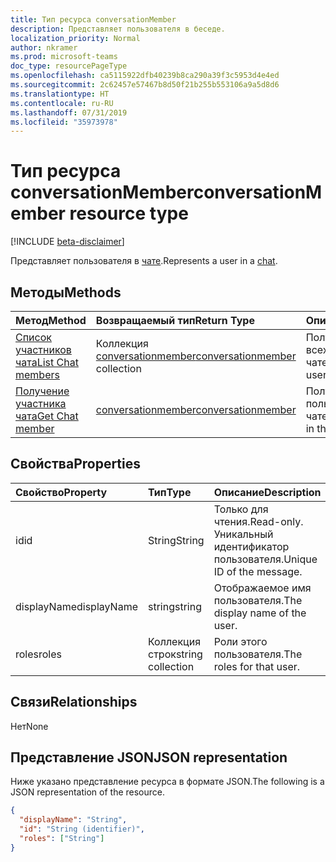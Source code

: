 ```yaml
---
title: Тип ресурса conversationMember
description: Представляет пользователя в беседе.
localization_priority: Normal
author: nkramer
ms.prod: microsoft-teams
doc_type: resourcePageType
ms.openlocfilehash: ca5115922dfb40239b8ca290a39f3c5953d4e4ed
ms.sourcegitcommit: 2c62457e57467b8d50f21b255b553106a9a5d8d6
ms.translationtype: HT
ms.contentlocale: ru-RU
ms.lasthandoff: 07/31/2019
ms.locfileid: "35973978"
---
```

# <a name="conversationmember-resource-type"></a><span data-ttu-id="56823-103">Тип ресурса conversationMember</span><span class="sxs-lookup"><span data-stu-id="56823-103">conversationMember resource type</span></span>

[!INCLUDE [beta-disclaimer](../../includes/beta-disclaimer.md)]

<span data-ttu-id="56823-104">Представляет пользователя в [чате](chat.md).</span><span class="sxs-lookup"><span data-stu-id="56823-104">Represents a user in a [chat](chat.md).</span></span>

## <a name="methods"></a><span data-ttu-id="56823-105">Методы</span><span class="sxs-lookup"><span data-stu-id="56823-105">Methods</span></span>

| <span data-ttu-id="56823-106">Метод</span><span class="sxs-lookup"><span data-stu-id="56823-106">Method</span></span>       | <span data-ttu-id="56823-107">Возвращаемый тип</span><span class="sxs-lookup"><span data-stu-id="56823-107">Return Type</span></span>  |<span data-ttu-id="56823-108">Описание</span><span class="sxs-lookup"><span data-stu-id="56823-108">Description</span></span>|
|:---------------|:--------|:----------|
|[<span data-ttu-id="56823-109">Список участников чата</span><span class="sxs-lookup"><span data-stu-id="56823-109">List Chat members</span></span>](../api/conversationmember-list.md) | <span data-ttu-id="56823-110">Коллекция [conversationmember](conversationmember.md)</span><span class="sxs-lookup"><span data-stu-id="56823-110">[conversationmember](conversationmember.md) collection</span></span> | <span data-ttu-id="56823-111">Получение списка всех пользователей в чате.</span><span class="sxs-lookup"><span data-stu-id="56823-111">Get the list of all users in the chat.</span></span>|
|[<span data-ttu-id="56823-112">Получение участника чата</span><span class="sxs-lookup"><span data-stu-id="56823-112">Get Chat member</span></span>](../api/conversationmember-get.md) | [<span data-ttu-id="56823-113">conversationmember</span><span class="sxs-lookup"><span data-stu-id="56823-113">conversationmember</span></span>](conversationmember.md) | <span data-ttu-id="56823-114">Получение одного пользователя в чате.</span><span class="sxs-lookup"><span data-stu-id="56823-114">Get a single user in the chat.</span></span>|

## <a name="properties"></a><span data-ttu-id="56823-115">Свойства</span><span class="sxs-lookup"><span data-stu-id="56823-115">Properties</span></span>

| <span data-ttu-id="56823-116">Свойство</span><span class="sxs-lookup"><span data-stu-id="56823-116">Property</span></span>     | <span data-ttu-id="56823-117">Тип</span><span class="sxs-lookup"><span data-stu-id="56823-117">Type</span></span>   |<span data-ttu-id="56823-118">Описание</span><span class="sxs-lookup"><span data-stu-id="56823-118">Description</span></span>|
|:---------------|:--------|:----------|
|<span data-ttu-id="56823-119">id</span><span class="sxs-lookup"><span data-stu-id="56823-119">id</span></span>|<span data-ttu-id="56823-120">String</span><span class="sxs-lookup"><span data-stu-id="56823-120">String</span></span>| <span data-ttu-id="56823-121">Только для чтения.</span><span class="sxs-lookup"><span data-stu-id="56823-121">Read-only.</span></span> <span data-ttu-id="56823-122">Уникальный идентификатор пользователя.</span><span class="sxs-lookup"><span data-stu-id="56823-122">Unique ID of the message.</span></span>|
|<span data-ttu-id="56823-123">displayName</span><span class="sxs-lookup"><span data-stu-id="56823-123">displayName</span></span>| <span data-ttu-id="56823-124">string</span><span class="sxs-lookup"><span data-stu-id="56823-124">string</span></span> | <span data-ttu-id="56823-125">Отображаемое имя пользователя.</span><span class="sxs-lookup"><span data-stu-id="56823-125">The display name of the user.</span></span> |
|<span data-ttu-id="56823-126">roles</span><span class="sxs-lookup"><span data-stu-id="56823-126">roles</span></span>| <span data-ttu-id="56823-127">Коллекция строк</span><span class="sxs-lookup"><span data-stu-id="56823-127">string collection</span></span> | <span data-ttu-id="56823-128">Роли этого пользователя.</span><span class="sxs-lookup"><span data-stu-id="56823-128">The roles for that user.</span></span> |

## <a name="relationships"></a><span data-ttu-id="56823-129">Связи</span><span class="sxs-lookup"><span data-stu-id="56823-129">Relationships</span></span>

<span data-ttu-id="56823-130">Нет</span><span class="sxs-lookup"><span data-stu-id="56823-130">None</span></span>

## <a name="json-representation"></a><span data-ttu-id="56823-131">Представление JSON</span><span class="sxs-lookup"><span data-stu-id="56823-131">JSON representation</span></span>

<span data-ttu-id="56823-132">Ниже указано представление ресурса в формате JSON.</span><span class="sxs-lookup"><span data-stu-id="56823-132">The following is a JSON representation of the resource.</span></span>

<!-- {
  "blockType": "resource",
  "optionalProperties": [

  ],
  "@odata.type": "microsoft.graph.conversationMember",
  "baseType": "",
  "keyProperty": "id"
}-->

```json
{
  "displayName": "String",
  "id": "String (identifier)",
  "roles": ["String"]
}
```

<!-- uuid: 16cd6b66-4b1a-43a1-adaf-3a886856ed98
2019-02-04 14:57:30 UTC -->
<!-- {
  "type": "#page.annotation",
  "description": "conversationMember resource",
  "keywords": "",
  "section": "documentation",
  "tocPath": ""
}-->